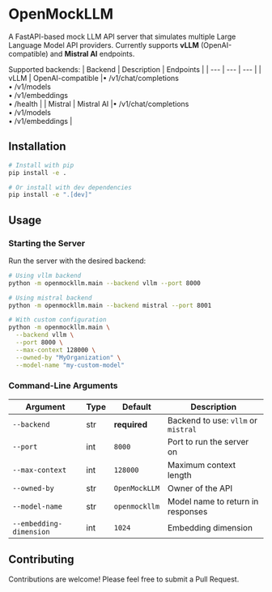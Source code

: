 # OpenMockLLM

A FastAPI-based mock LLM API server that simulates multiple Large Language Model API providers. Currently supports **vLLM** (OpenAI-compatible) and **Mistral AI** endpoints.

Supported backends:
| Backend | Description | Endpoints |
| --- | --- | --- |
| vLLM | OpenAI-compatible |• /v1/chat/completions<br>• /v1/models<br>• /v1/embeddings<br>• /health |
| Mistral | Mistral AI |• /v1/chat/completions<br>• /v1/models<br>• /v1/embeddings |

## Installation

```bash
# Install with pip
pip install -e .

# Or install with dev dependencies
pip install -e ".[dev]"
```

## Usage

### Starting the Server

Run the server with the desired backend:

```bash
# Using vllm backend
python -m openmockllm.main --backend vllm --port 8000

# Using mistral backend
python -m openmockllm.main --backend mistral --port 8001

# With custom configuration
python -m openmockllm.main \
  --backend vllm \
  --port 8000 \
  --max-context 128000 \
  --owned-by "MyOrganization" \
  --model-name "my-custom-model"
```

### Command-Line Arguments

| Argument | Type | Default | Description |
|----------|------|---------|-------------|
| `--backend` | str | **required** | Backend to use: `vllm` or `mistral` |
| `--port` | int | `8000` | Port to run the server on |
| `--max-context` | int | `128000` | Maximum context length |
| `--owned-by` | str | `OpenMockLLM` | Owner of the API |
| `--model-name` | str | `openmockllm` | Model name to return in responses |
| `--embedding-dimension` | int | `1024` | Embedding dimension |

## Contributing

Contributions are welcome! Please feel free to submit a Pull Request.
